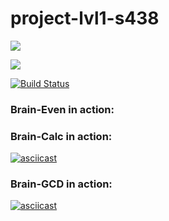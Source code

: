 # project-lvl1-s438

<a href="https://codeclimate.com/github/mishalisovskiy/project-lvl1-s438/maintainability"><img src="https://api.codeclimate.com/v1/badges/641a830b9f2b99a9a523/maintainability" /></a>

<a href="https://codeclimate.com/github/mishalisovskiy/project-lvl1-s438/test_coverage"><img src="https://api.codeclimate.com/v1/badges/641a830b9f2b99a9a523/test_coverage" /></a>

[![Build Status](https://travis-ci.org/mishalisovskiy/project-lvl1-s438.svg?branch=master)](https://travis-ci.org/mishalisovskiy/project-lvl1-s438)

<h3>Brain-Even in action: <script id="asciicast-UF3YxpPaWVKqINJfvNPF7TqmO" src="https://asciinema.org/a/UF3YxpPaWVKqINJfvNPF7TqmO.js" async></script></h3>

<h3>Brain-Calc in action:</h3>

[![asciicast](https://asciinema.org/a/OdaXDL0kp3DFoQKcxKCSI1mgb.svg)](https://asciinema.org/a/OdaXDL0kp3DFoQKcxKCSI1mgb)

<h3>Brain-GCD in action:</h3>

[![asciicast](https://asciinema.org/a/flRsvINYv2pJV4pz8qCMxk57s.svg)](https://asciinema.org/a/flRsvINYv2pJV4pz8qCMxk57s)
